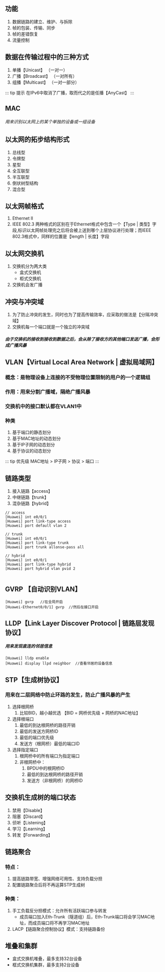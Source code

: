 ## 功能

1. 数据链路的建立、维护、与拆除
2. 帧的包装、传输、同步
3. 帧的差错恢复
4. 流量控制

## 数据在传输过程中的三种方式

1. 单播【Unicast】 （一对一）
2. 广播【Broadcast】 （一对所有）
3. 组播【Multicast】 （一对一部分）

::: tip 提示
在IPv6中取消了广播，取而代之的是任播【AnyCast】
:::

## MAC

###### 用来识别以太网上的某个单独的设备或一组设备

## 以太网的拓步结构形式

1. 总线型
2. 令牌型
3. 星型
4. 全互联型
5. 半互联型
6. 倒状树型结构
7. 混合型

## 以太网帧格式

1. Ethernet II
2. IEEE 802.3
   两种格式的区别在于Ethernet格式中包含一个【Type | 类型】字段,标识以太网帧处理完之后将会被上送到哪个上层协议进行处理；而IEEE
   802.3格式中，同样的位置是【length | 长度】字段

## 以太网交换机

1. 交换机分为两大类
    - 盒式交换机
    - 柜式交换机
2. 交换机会发广播

## 冲突与冲突域

1. 为了防止冲突的发生，同时也为了提高传输效率，应采取的做法是【分隔冲突域】
2. 交换机每一个端口就是一个独立的冲突域

##### 由于交换机的接收到接收到数据之后，会从除了接收方的其他端口发送广播，会形成广播风暴

## VLAN【Virtual Local Area Network | 虚拟局域网】

### 概念：是物理设备上连接的不受物理位置限制的用户的一个逻辑组

### 作用：用来分割广播域，隔绝广播风暴

### 交换机中的接口默认都在VLAN1中

### 种类

1. 基于端口的静态划分
2. 基于MAC地址的动态划分
3. 基于IP子网的动态划分
4. 基于协议的动态划分

::: tip 优先级
MAC地址 > IP子网 > 协议 > 端口
:::

## 链路类型

1. 接入链路【access】
2. 中继链路【trunk】
3. 混杂链路【hybrid】

```shell
// access
[Huawei] int e0/0/1
[Huawei] port link-type access
[Huawei] port default vlan 2

// trunk
[Huawei] int e0/0/1
[Huawei] port link-type trunk
[Huawei] port trunk allonse-pass all

// hybrid
[Huawei] int e0/0/1
[Huawei] port link-type hybrid
[Huawei] port hybrid vlan pvid 2


```

## GVRP 【自动识别VLAN】

```shell
[Huawei] gvrp   //在全局开启
[Huawei-Ethernet0/0/1] gvrp  //然后在接口开启
```

## LLDP【Link Layer Discover Protocol | 链路层发现协议】

##### 用来发现直连的邻居信息

```shell
[Huawei] lldp enable 
[Huawei] display llpd neighbor  //查看邻居的设备信息
```

## STP【生成树协议】

### 用来在二层网络中防止环路的发生，防止广播风暴的产生

1. 选择根网桥
    1. 比较BID，越小越优选 【BID = 网桥优先级 + 网桥的NAC地址】
2. 选择根端口
    1. 最低的到达根网桥的路径开销
    2. 最低的发送方网桥ID
    3. 最低的端口优先级
    4. 发送方（根网桥）最低的端口ID
3. 选择指定端口
    1. 根网桥中的所有端口为指定端口
    2. 非根网桥中：
        1. BPDU中的根网桥ID
        2. 最低的到达根网桥的路径开销
        3. 发送方（非根网桥）的网桥ID

## 交换机生成树的端口状态

1. 禁用【Disable】
2. 阻塞【Discard】
3. 侦听【Listening】
4. 学习【Learning】
5. 转发【Forwarding】

## 链路聚合

### 特点：

1. 提高链路带宽、增强网络可用性、支持负载分担
2. 配置链路聚合后将不再运算STP生成树

### 种类：

1. 手工负载反分担模式：允许所有活跃端口参与转发
    - 成员端口加入Eth-Trunk（隧道组）后，Eth-Trunk端口将会学习MAC地址，而成员端口将不再学习MAC地址
2. LACP【链路聚合控制协议】模式：支持链路备份

## 堆叠和集群

- 盒式交换机堆叠，最多支持32台设备
- 框式交换机集群，最多支持2台设备
